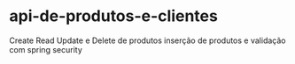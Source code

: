 # api-de-produtos-e-clientes

Create Read Update e Delete de produtos
inserção de produtos e validação com spring security
